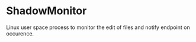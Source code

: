 # ShadowMonitor  

Linux user space process to monitor the edit of files and notify endpoint on occurence.
